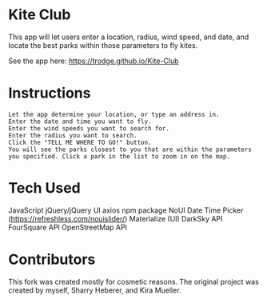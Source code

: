 # Kite Club

This app will let users enter a location, radius, wind speed, and date, and locate the best parks within those parameters to fly kites.

See the app here: https://trodge.github.io/Kite-Club
# Instructions

    Let the app determine your location, or type an address in.
    Enter the date and time you want to fly.
    Enter the wind speeds you want to search for.
    Enter the radius you want to search.
    Click the "TELL ME WHERE TO GO!" button.
    You will see the parks closest to you that are within the parameters you specified. Click a park in the list to zoom in on the map.

# Tech Used

JavaScript
jQuery/jQuery UI
axios npm package
NoUI Date Time Picker (https://refreshless.com/nouislider/) Materialize (UI)
DarkSky API
FourSquare API
OpenStreetMap API

# Contributors
This fork was created mostly for cosmetic reasons. The original project was created by myself, Sharry Heberer, and Kira Mueller.
